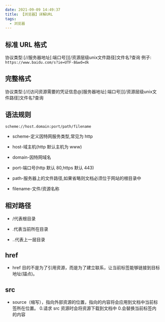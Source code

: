 ```yaml
---
date: 2021-09-09 14:49:37
title: 【浏览器】详解URL
tags:
  - 浏览器
---
```


## 标准 URL 格式

协议类型:[//服务器地址[:端口号]][/资源层级unix文件路径]文件名?查询
例子: `https://www.baidu.com/s?ie=UTF-8&wd=dk`

## 完整格式

协议类型:[//[访问资源需要的凭证信息@]服务器地址[:端口号]][/资源层级unix文件路径]文件名?查询

## 语法规则

`scheme://host.domain:port/path/filename`

- scheme-定义因特网服务类型,常见为 http

- host-域主机(http 默认主机为 www)

- domain-因特网域名

- port-端口号(http 默认 80,https 默认 443)

- path-服务器上的文件路径,如果省略则文档必须位于网站的根目录中

- filename-文件/资源名称

## 相对路径

- /代表根目录

- .代表当前所在目录

- ..代表上一层目录

## href

- href 目的不是为了引用资源，而是为了建立联系，让当前标签能够链接到目标地址(锚点)。

## src

- source（缩写），指向外部资源的位置，指向的内容将会应用到文档中当前标签所在位置。 0.请求 src 资源时会将资源下载到文档中 0.会替换当前标签内的内容
